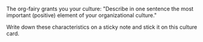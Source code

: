 The org-fairy grants you your culture: &quot;Describe in one sentence the most important (positive) element of your organizational culture.&quot;

Write down these characteristics on a sticky note and stick it on this culture card.
